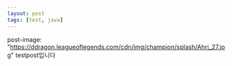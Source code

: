 ```yaml
---
layout: post
tags: [test, java]
---
```

post-image: "https://ddragon.leagueoflegends.com/cdn/img/champion/splash/Ahri_27.jpg"
testpost입니다